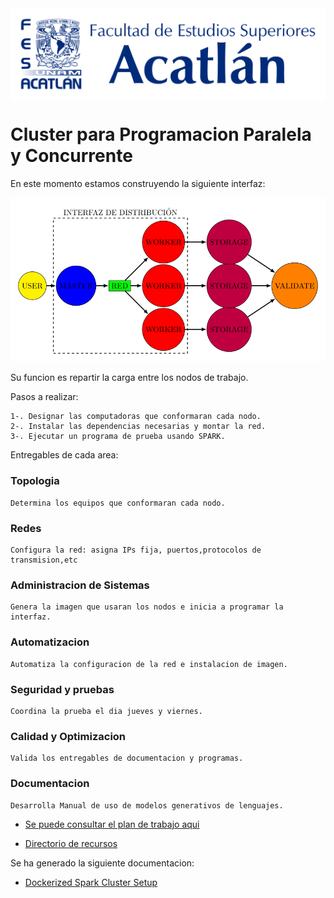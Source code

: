 
<div style="display: flex; align-items:center;">
<img src="imagenes/logo_azul.png" width="100%" >
<!--<img src="imagenes/Imagen2.jpg" width="20%" > -->
</div>


# Cluster para Programacion Paralela y Concurrente 


En este momento estamos construyendo la siguiente interfaz:

<img src="PDFs/workbench/Prueba_Jueves/Topologia_prueba-1.png">

Su funcion es repartir la carga entre los nodos de trabajo. 

Pasos a realizar:

    1-. Designar las computadoras que conformaran cada nodo.
    2-. Instalar las dependencias necesarias y montar la red.
    3-. Ejecutar un programa de prueba usando SPARK.

Entregables de cada area:

### Topologia

    Determina los equipos que conformaran cada nodo. 

### Redes

    Configura la red: asigna IPs fija, puertos,protocolos de transmision,etc

### Administracion de Sistemas

    Genera la imagen que usaran los nodos e inicia a programar la interfaz.

### Automatizacion

    Automatiza la configuracion de la red e instalacion de imagen.

### Seguridad y pruebas 

    Coordina la prueba el dia jueves y viernes.

### Calidad y Optimizacion
    
    Valida los entregables de documentacion y programas.

### Documentacion

    Desarrolla Manual de uso de modelos generativos de lenguajes.










* <a href="https://github.com/LuisMAC2022/PPC/tree/PlanTrabajo/PlanTrabajo"> Se puede consultar el plan de trabajo aqui <a/>

* <a href="https://github.com/LuisMAC2022/PPC/blob/main/PDFs/readme.md">Directorio de recursos </a> 


Se ha generado la siguiente documentacion:

* <a href="https://www.github.com/Jorge95Cortes/dockerized-spark-cluster-set-up"> Dockerized Spark Cluster Setup </a> 




































